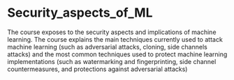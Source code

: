 # Security_aspects_of_ML

The course exposes to the security aspects and implications of machine learning. The course explains the main techniques currently used to attack machine learning (such as adversarial attacks, cloning, side channels attacks) and the most common techniques used to protect machine learning implementations (such as watermarking and fingerprinting, side channel countermeasures, and protections against adversarial attacks)
